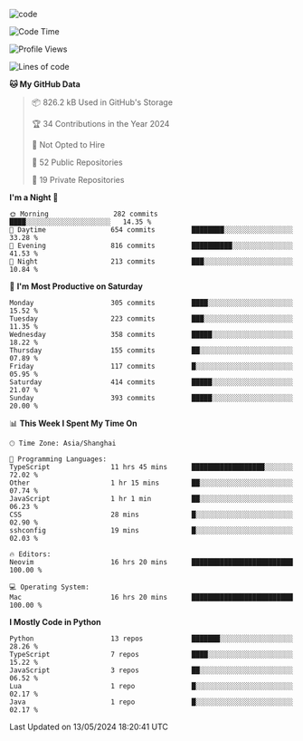 
<!--
**liuyaanng/liuyaanng** is a ✨ _special_ ✨ repository because its `README.md` (this file) appears on your GitHub profile.

Here are some ideas to get you started:

- 🔭 I’m currently working on ...
- 🌱 I’m currently learning ...
- 👯 I’m looking to collaborate on ...
- 🤔 I’m looking for help with ...
- 💬 Ask me about ...
- 📫 How to reach me: ...
- 😄 Pronouns: ...
- ⚡ Fun fact: ...
-->


![code](https://cdn.jsdelivr.net/gh/liuyaanng/liuyaanng@1.0/code.gif) 

<!--START_SECTION:waka-->
![Code Time](http://img.shields.io/badge/Code%20Time-374%20hrs%2056%20mins-blue)

![Profile Views](http://img.shields.io/badge/Profile%20Views-0-blue)

![Lines of code](https://img.shields.io/badge/From%20Hello%20World%20I%27ve%20Written-14.6%20million%20lines%20of%20code-blue)

**🐱 My GitHub Data** 

> 📦 826.2 kB Used in GitHub's Storage 
 > 
> 🏆 34 Contributions in the Year 2024
 > 
> 🚫 Not Opted to Hire
 > 
> 📜 52 Public Repositories 
 > 
> 🔑 19 Private Repositories 
 > 
**I'm a Night 🦉** 

```text
🌞 Morning                282 commits         ████░░░░░░░░░░░░░░░░░░░░░   14.35 % 
🌆 Daytime                654 commits         ████████░░░░░░░░░░░░░░░░░   33.28 % 
🌃 Evening                816 commits         ██████████░░░░░░░░░░░░░░░   41.53 % 
🌙 Night                  213 commits         ███░░░░░░░░░░░░░░░░░░░░░░   10.84 % 
```
📅 **I'm Most Productive on Saturday** 

```text
Monday                   305 commits         ████░░░░░░░░░░░░░░░░░░░░░   15.52 % 
Tuesday                  223 commits         ███░░░░░░░░░░░░░░░░░░░░░░   11.35 % 
Wednesday                358 commits         █████░░░░░░░░░░░░░░░░░░░░   18.22 % 
Thursday                 155 commits         ██░░░░░░░░░░░░░░░░░░░░░░░   07.89 % 
Friday                   117 commits         █░░░░░░░░░░░░░░░░░░░░░░░░   05.95 % 
Saturday                 414 commits         █████░░░░░░░░░░░░░░░░░░░░   21.07 % 
Sunday                   393 commits         █████░░░░░░░░░░░░░░░░░░░░   20.00 % 
```


📊 **This Week I Spent My Time On** 

```text
🕑︎ Time Zone: Asia/Shanghai

💬 Programming Languages: 
TypeScript               11 hrs 45 mins      ██████████████████░░░░░░░   72.02 % 
Other                    1 hr 15 mins        ██░░░░░░░░░░░░░░░░░░░░░░░   07.74 % 
JavaScript               1 hr 1 min          ██░░░░░░░░░░░░░░░░░░░░░░░   06.23 % 
CSS                      28 mins             █░░░░░░░░░░░░░░░░░░░░░░░░   02.90 % 
sshconfig                19 mins             █░░░░░░░░░░░░░░░░░░░░░░░░   02.03 % 

🔥 Editors: 
Neovim                   16 hrs 20 mins      █████████████████████████   100.00 % 

💻 Operating System: 
Mac                      16 hrs 20 mins      █████████████████████████   100.00 % 
```

**I Mostly Code in Python** 

```text
Python                   13 repos            ███████░░░░░░░░░░░░░░░░░░   28.26 % 
TypeScript               7 repos             ████░░░░░░░░░░░░░░░░░░░░░   15.22 % 
JavaScript               3 repos             ██░░░░░░░░░░░░░░░░░░░░░░░   06.52 % 
Lua                      1 repo              █░░░░░░░░░░░░░░░░░░░░░░░░   02.17 % 
Java                     1 repo              █░░░░░░░░░░░░░░░░░░░░░░░░   02.17 % 
```




 Last Updated on 13/05/2024 18:20:41 UTC
<!--END_SECTION:waka-->
